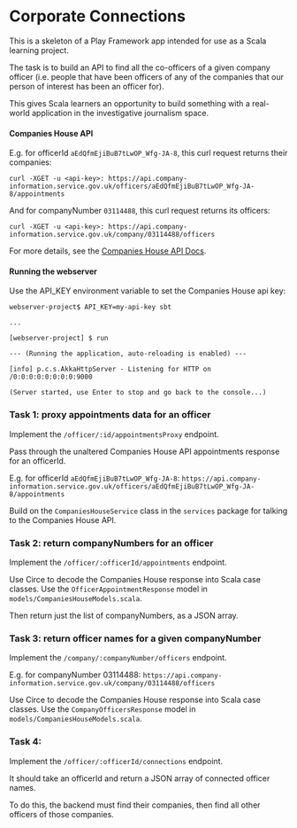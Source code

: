 # Corporate Connections

This is a skeleton of a Play Framework app intended for use as a Scala learning project.

The task is to build an API to find all the co-officers of a given company officer (i.e. people that have been officers of any of the companies that our person of interest has been an officer for).

This gives Scala learners an opportunity to build something with a real-world application in the investigative journalism space.


#### Companies House API
E.g. for officerId `aEdQfmEjiBuB7tLwOP_Wfg-JA-8`, this curl request returns their companies:

`curl -XGET -u <api-key>: https://api.company-information.service.gov.uk/officers/aEdQfmEjiBuB7tLwOP_Wfg-JA-8/appointments`

And for companyNumber `03114488`, this curl request returns its officers:

`curl -XGET -u <api-key>: https://api.company-information.service.gov.uk/company/03114488/officers`

For more details, see the [Companies House API Docs](https://developer-specs.company-information.service.gov.uk/companies-house-public-data-api/reference).

#### Running the webserver
Use the API_KEY environment variable to set the Companies House api key:

```
webserver-project$ API_KEY=my-api-key sbt

...

[webserver-project] $ run

--- (Running the application, auto-reloading is enabled) ---

[info] p.c.s.AkkaHttpServer - Listening for HTTP on /0:0:0:0:0:0:0:0:9000

(Server started, use Enter to stop and go back to the console...)
```

### Task 1: proxy appointments data for an officer
Implement the `/officer/:id/appointmentsProxy` endpoint.

Pass through the unaltered Companies House API appointments response for an officerId.

E.g. for officerId `aEdQfmEjiBuB7tLwOP_Wfg-JA-8`: `https://api.company-information.service.gov.uk/officers/aEdQfmEjiBuB7tLwOP_Wfg-JA-8/appointments`

Build on the `CompaniesHouseService` class in the `services` package for talking to the Companies House API.

### Task 2: return companyNumbers for an officer
Implement the `/officer/:officerId/appointments` endpoint.

Use Circe to decode the Companies House response into Scala case classes. Use the `OfficerAppointmentResponse` model in `models/CompaniesHouseModels.scala`.

Then return just the list of companyNumbers, as a JSON array.

### Task 3: return officer names for a given companyNumber
Implement the `/company/:companyNumber/officers` endpoint.

E.g. for companyNumber 03114488: `https://api.company-information.service.gov.uk/company/03114488/officers`

Use Circe to decode the Companies House response into Scala case classes. Use the `CompanyOfficersResponse` model in `models/CompaniesHouseModels.scala`.

### Task 4: 
Implement the `/officer/:officerId/connections` endpoint.

It should take an officerId and return a JSON array of connected officer names.

To do this, the backend must find their companies, then find all other officers of those companies.
